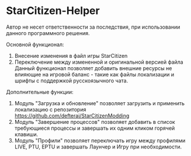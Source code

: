 # StarCitizen-Helper

Автор не несет ответственности за последствия, при использовании данного программного решения.

Основной функционал:
1. Внесение изменения в файл игры StarCitizen
2. Переключение между измененной и оригинальной версией файла
Данный функционал позволяет добавить внешние ресурсы не влияющие на игровой баланс - такие как файлы локализации и шрифты с поддержкой русскоязычного чата.

Дополнительные функции:
1. Модуль "Загрузка и обновление" позволяет загрузить и применить локализацию с репозитория https://github.com/defterai/StarCitizenModding
2. Модуль "Завершение процессов" позволяет добавить в список требующиеся процессы и завершать их одним кликом горячей клавиши.
3. Модуль "Профили" позволяет переключать игру между профилями LIVE, PTU, EPTU и завершать Лаунчер и Игру при необходимости.
